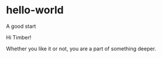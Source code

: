# hello-world
A good start

Hi Timber!

Whether you like it or not, you are a part of something deeper.
